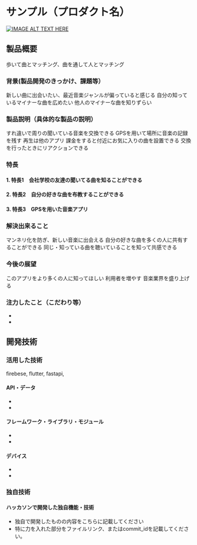 # サンプル（プロダクト名）

[![IMAGE ALT TEXT HERE](https://jphacks.com/wp-content/uploads/2024/07/JPHACKS2024_ogp.jpg)](https://www.youtube.com/watch?v=DZXUkEj-CSI)

## 製品概要
歩いて曲とマッチング、曲を通して人とマッチング

### 背景(製品開発のきっかけ、課題等）
新しい曲に出会いたい、最近音楽ジャンルが偏っていると感じる
自分の知っているマイナーな曲を広めたい
他人のマイナーな曲を知りずらい

### 製品説明（具体的な製品の説明）
すれ違いで周りの聞いている音楽を交換できる
GPSを用いて場所に音楽の記録を残す
再生は他のアプリ
課金をすると付近にお気に入りの曲を設置できる
交換を行ったときにリアクションできる

### 特長
#### 1. 特長1　会社学校の友達の聞いてる曲を知ることができる

#### 2. 特長2　自分の好きな曲を布教することができる

#### 3. 特長3　GPSを用いた音楽アプリ

### 解決出来ること
マンネリ化を防ぎ、新しい音楽に出会える
自分の好きな曲を多くの人に共有することができる
同じ・知っている曲を聴いていることを知って共感できる

### 今後の展望
このアプリをより多くの人に知ってほしい
利用者を増やす
音楽業界を盛り上げる

### 注力したこと（こだわり等）
* 
* 

## 開発技術


### 活用した技術
firebese, flutter, fastapi, 

#### API・データ
* 
* 

#### フレームワーク・ライブラリ・モジュール
* 
* 

#### デバイス
* 
* 

### 独自技術


#### ハッカソンで開発した独自機能・技術
* 独自で開発したものの内容をこちらに記載してください
* 特に力を入れた部分をファイルリンク、またはcommit_idを記載してください。


